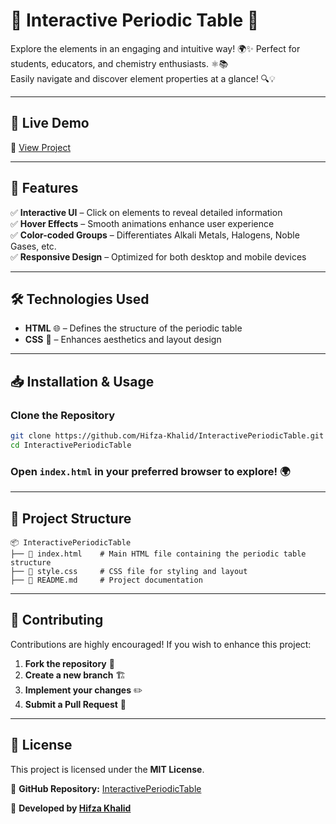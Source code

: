 # 🔬 Interactive Periodic Table 🧪  

Explore the elements in an engaging and intuitive way! 🌍✨  Perfect for students, educators, and chemistry enthusiasts. ⚛️📚  
Easily navigate and discover element properties at a glance! 🔍💡  

---

## 🚀 **Live Demo**  
🔗 [View Project](https://hifza-khalid.github.io/InteractivePeriodicTable)  

---

## 📜 **Features**  
✅ **Interactive UI** – Click on elements to reveal detailed information  
✅ **Hover Effects** – Smooth animations enhance user experience  
✅ **Color-coded Groups** – Differentiates Alkali Metals, Halogens, Noble Gases, etc.  
✅ **Responsive Design** – Optimized for both desktop and mobile devices  

---

## 🛠️ **Technologies Used**  
- **HTML** 🌐 – Defines the structure of the periodic table  
- **CSS** 🎨 – Enhances aesthetics and layout design   
---

## 📥 **Installation & Usage**  

### Clone the Repository  
```bash
git clone https://github.com/Hifza-Khalid/InteractivePeriodicTable.git
cd InteractivePeriodicTable
```
### Open `index.html` in your preferred browser to explore! 🌍  

---

## 📂 **Project Structure**  
```plaintext
📦 InteractivePeriodicTable
├── 📄 index.html    # Main HTML file containing the periodic table structure
├── 🎨 style.css     # CSS file for styling and layout
├── 📄 README.md     # Project documentation
```

---

## 🤝 **Contributing**  
Contributions are highly encouraged! If you wish to enhance this project:  
1. **Fork the repository** 🍴  
2. **Create a new branch** 🏗️  
3. **Implement your changes** ✏️  
4. **Submit a Pull Request** 🚀  

---

## 📌 **License**  
This project is licensed under the **MIT License**.  

🔗 **GitHub Repository:** [InteractivePeriodicTable](https://github.com/Hifza-Khalid/InteractivePeriodicTable)  

📩 **Developed by [Hifza Khalid](https://github.com/Hifza-Khalid)**  

